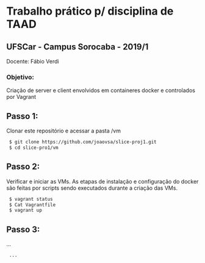 # Trabalho prático p/ disciplina de TAAD
## UFSCar - Campus Sorocaba - 2019/1
Docente: Fábio Verdi

### Objetivo:
 Criação de server e client envolvidos em containeres docker e controlados por Vagrant

## Passo 1:
Clonar este repositório e acessar a pasta /vm

```markdown
 $ git clone https://github.com/joaovsa/slice-proj1.git
 $ cd slice-pro1/vm
```

## Passo 2:
Verificar e iniciar as VMs. As etapas de instalação e configuração do docker são feitas por scripts sendo executados durante a criação das VMs.

```markdown
 $ vagrant status
 $ Cat Vagrantfile
 $ vagrant up
```

## Passo 3:
 ...

```markdown
 ...
```

